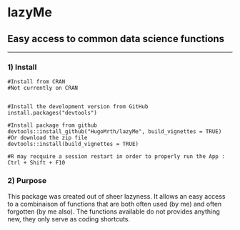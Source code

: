 # lazyMe

## Easy access to common data science functions
  
  
***

 ### 1) Install

```
#Install from CRAN 
#Not currently on CRAN

  
#Install the development version from GitHub  
install.packages("devtools")

#Install package from github
devtools::install_github("HugoMrth/lazyMe", build_vignettes = TRUE)
#Or download the zip file
devtools::install(build_vignettes = TRUE)

#R may recquire a session restart in order to properly run the App : Ctrl + Shift + F10
```
  
### 2) Purpose

This package was created out of sheer lazyness. It allows an easy access to a combinaison of functions that are both often used (by me) and often forgotten (by me also). 
The functions available do not provides anything new, they only serve as coding shortcuts.
